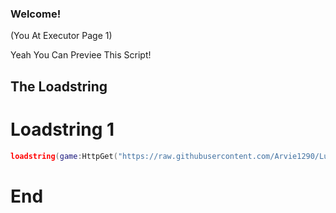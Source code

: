### Welcome!
(You At Executor Page 1)

Yeah You Can Previee This Script!

## The Loadstring

# Loadstring 1
```lua
loadstring(game:HttpGet("https://raw.githubusercontent.com/Arvie1290/Lua/Executor1/ScriptExecutor.lua"))()
```

# End
